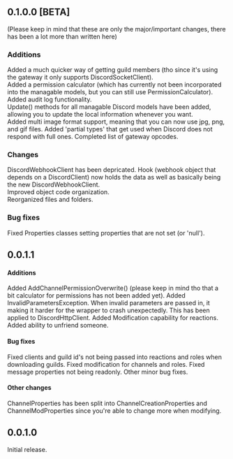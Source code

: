 ## 0.1.0.0 [BETA]
(Please keep in mind that these are only the major/important changes, there has been a lot more than written here)

### Additions
Added a much quicker way of getting guild members (tho since it's using the gateway it only supports DiscordSocketClient).<br>
Added a permission calculator (which has currently not been incorporated into the managable models, but you can still use PermissionCalculator).<br>
Added audit log functionality.<br>
Update() methods for all managable Discord models have been added, allowing you to update the local information whenever you want.<br>
Added multi image format support, meaning that you can now use jpg, png, and gif files.
Added 'partial types' that get used when Discord does not respond with full ones.
Completed list of gateway opcodes.

### Changes
DiscordWebhookClient has been depricated. Hook (webhook object that depends on a DiscordClient) now holds the data as well as basically being the new DiscordWebhookClient.<br>
Improved object code organization.<br>
Reorganized files and folders.

### Bug fixes
Fixed Properties classes setting properties that are not set (or 'null').



## 0.0.1.1
#### Additions
Added AddChannelPermissionOverwrite() (please keep in mind tho that a bit calculator for permissions has not been added yet).
Added InvalidParametersException. When invalid parameters are passed in, it making it harder for the wrapper to crash unexpectedly. This has been applied to DiscordHttpClient.
Added Modification capability for reactions.
Added ability to unfriend someone.

#### Bug fixes
Fixed clients and guild id's not being passed into reactions and roles when downloading guilds.
Fixed modification for channels and roles.
Fixed message properties not being readonly.
Other minor bug fixes.

#### Other changes
ChannelProperties has been split into ChannelCreationProperties and ChannelModProperties since you're able to change more when modifying.



## 0.0.1.0
Initial release.
